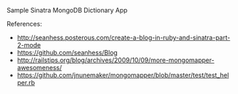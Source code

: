 Sample Sinatra MongoDB Dictionary App

References:
* http://seanhess.posterous.com/create-a-blog-in-ruby-and-sinatra-part-2-mode
* https://github.com/seanhess/Blog
* http://railstips.org/blog/archives/2009/10/09/more-mongomapper-awesomeness/
* https://github.com/jnunemaker/mongomapper/blob/master/test/test_helper.rb
